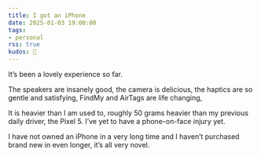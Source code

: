 ```yaml
---
title: I got an iPhone
date: 2025-01-03 19:00:00
tags:
- personal
rss: true
kudos: 📱
---
```


It’s been a lovely experience so far.

The speakers are insanely good, the camera is delicious, the haptics are so gentle and satisfying, FindMy and AirTags are life changing,

It is heavier than I am used to, roughly 50 grams heavier than my previous daily driver, the Pixel 5. I’ve yet to have a phone-on-face injury yet.

I have not owned an iPhone in a very long time and I haven’t purchased brand new in even longer, it’s all very novel.